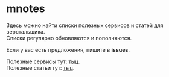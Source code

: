 # mnotes

Здесь можно найти списки полезных сервисов и статей для верстальщика.  
Списки регулярно обновляются и пополняются.  

Если у вас есть предложения, пишите в **issues**.  

Полезные сервисы тут: [тыц](Services.md).  
Полезные статьи тут: [тыц](Articles.md).